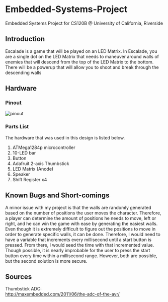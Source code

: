 # Embedded-Systems-Project
Embedded Systems Project for CS120B @ University of California, Riverside

## Introduction
Escalade is a game that will be played on an LED Matrix. In Escalade, you are a single dot on the LED Matrix that needs to maneuver around walls of enemies that will descend from the top of the LED Matrix to the bottom. There will be a powerup that will allow you to shoot and break through the descending walls

## Hardware

### Pinout
![pinout](https://cloud.githubusercontent.com/assets/22248908/26222003/41292542-3bcd-11e7-8926-0c94135c84a8.png)

### Parts List
The hardware that was used in this design is listed below.
1. ATMega1284p microcontroller
2. 10-LED bar
3. Button
4. Adafruit 2-axis Thumbstick
5. LED Matrix (Anode)
6. Speaker
7. Shift Register x4

## Known Bugs and Short-comings
A minor issue with my project is that the walls are randomly generated based on the number of positions the user moves the character. Therefore, a player can determine the amount of positions he needs to move, left or right, and he can win the game with ease by generating the easiest walls. Even though it is extremely difficult to figure out the positions to move in order to generate specific walls, it can be done. Therefore, I would need to have a variable that increments every millisecond until a start button is pressed. From there, I would seed the time with that incremented value. Though possible, it is nearly improbable for the user to press the start button every time within a millisecond range. However, both are possible, but the second solution is more secure.

## Sources
Thumbstick ADC: <br/>
http://maxembedded.com/2011/06/the-adc-of-the-avr/
